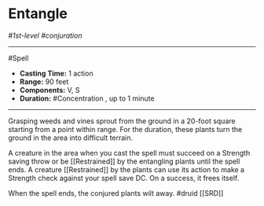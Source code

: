 # Entangle
*#1st-level #conjuration*
___ 
#Spell
- **Casting Time:** 1 action
- **Range:** 90 feet
- **Components:** V, S
- **Duration:** #Concentration , up to 1 minute
---
Grasping weeds and vines sprout from the ground in a 20-foot square starting from a point within range. For the duration, these plants turn the ground in the area into difficult terrain.

A creature in the area when you cast the spell must succeed on a Strength saving throw or be [[Restrained]] by the entangling plants until the spell ends. A creature [[Restrained]] by the plants can use its action to make a Strength check against your spell save DC. On a success, it frees itself.

When the spell ends, the conjured plants wilt away.
#druid
[[SRD]]